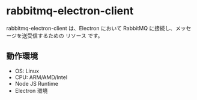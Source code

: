 # rabbitmq-electron-client

rabbitmq-electron-client は、Electron において RabbitMQ に接続し、メッセージを送受信するための リソース です。  

## 動作環境

* OS: Linux
* CPU: ARM/AMD/Intel
* Node JS Runtime
* Electron 環境